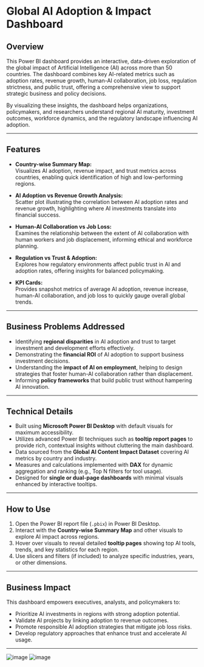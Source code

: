 # Global AI Adoption & Impact Dashboard

## Overview

This Power BI dashboard provides an interactive, data-driven exploration of the global impact of Artificial Intelligence (AI) across more than 50 countries. The dashboard combines key AI-related metrics such as adoption rates, revenue growth, human-AI collaboration, job loss, regulation strictness, and public trust, offering a comprehensive view to support strategic business and policy decisions.

By visualizing these insights, the dashboard helps organizations, policymakers, and researchers understand regional AI maturity, investment outcomes, workforce dynamics, and the regulatory landscape influencing AI adoption.

---

## Features

- **Country-wise Summary Map:**  
  Visualizes AI adoption, revenue impact, and trust metrics across countries, enabling quick identification of high and low-performing regions.

- **AI Adoption vs Revenue Growth Analysis:**  
  Scatter plot illustrating the correlation between AI adoption rates and revenue growth, highlighting where AI investments translate into financial success.

- **Human-AI Collaboration vs Job Loss:**  
  Examines the relationship between the extent of AI collaboration with human workers and job displacement, informing ethical and workforce planning.

- **Regulation vs Trust & Adoption:**  
  Explores how regulatory environments affect public trust in AI and adoption rates, offering insights for balanced policymaking.

- **KPI Cards:**  
  Provides snapshot metrics of average AI adoption, revenue increase, human-AI collaboration, and job loss to quickly gauge overall global trends.

---

## Business Problems Addressed

- Identifying **regional disparities** in AI adoption and trust to target investment and development efforts effectively.
- Demonstrating the **financial ROI** of AI adoption to support business investment decisions.
- Understanding the **impact of AI on employment**, helping to design strategies that foster human-AI collaboration rather than displacement.
- Informing **policy frameworks** that build public trust without hampering AI innovation.

---

## Technical Details

- Built using **Microsoft Power BI Desktop** with default visuals for maximum accessibility.
- Utilizes advanced Power BI techniques such as **tooltip report pages** to provide rich, contextual insights without cluttering the main dashboard.
- Data sourced from the **Global AI Content Impact Dataset** covering AI metrics by country and industry.
- Measures and calculations implemented with **DAX** for dynamic aggregation and ranking (e.g., Top N filters for tool usage).
- Designed for **single or dual-page dashboards** with minimal visuals enhanced by interactive tooltips.

---

## How to Use

1. Open the Power BI report file (`.pbix`) in Power BI Desktop.
2. Interact with the **Country-wise Summary Map** and other visuals to explore AI impact across regions.
3. Hover over visuals to reveal detailed **tooltip pages** showing top AI tools, trends, and key statistics for each region.
4. Use slicers and filters (if included) to analyze specific industries, years, or other dimensions.

---

## Business Impact

This dashboard empowers executives, analysts, and policymakers to:

- Prioritize AI investments in regions with strong adoption potential.
- Validate AI projects by linking adoption to revenue outcomes.
- Promote responsible AI adoption strategies that mitigate job loss risks.
- Develop regulatory approaches that enhance trust and accelerate AI usage.

---

![image](https://github.com/user-attachments/assets/0328fe7a-2936-4969-a3c4-b8efa275344e)
![image](https://github.com/user-attachments/assets/a85370cb-074c-4de5-905d-ecb2a52dd4f7)


